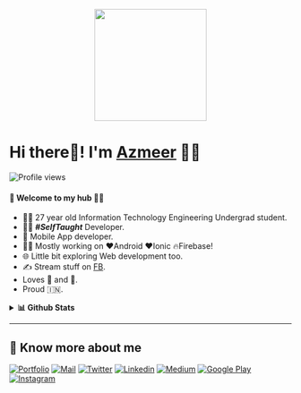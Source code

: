 <p align="center">
  <img src="https://github.com/PatilShreyas/PatilShreyas/blob/master/welcome.png?raw=true" height="200" />
</p>

# Hi there👋! I'm [Azmeer](https://shreyaspatil.dev) 🙋‍♂️

![Profile views](https://gpvc.arturio.dev/PatilShreyas)

#### 🎍 Welcome to my hub 👨‍💻

- 👨‍🎓 27 year old Information Technology Engineering Undergrad student.
- 👨‍💻 ***#SelfTaught*** Developer.
- 📱 Mobile App developer.
- 👨‍💻 Mostly working on ❤️Android ❤️Ionic 🔥Firebase!
- 🌐 Little bit exploring Web development too.
- ✍️ Stream stuff on [FB](https://medium.com/@patilshreyas).
- Loves 🎵 and 🎹.
- Proud 🇮🇳.

<details>
  <summary><b>📊 Github Stats</b></summary>
  <p align="center"> <img src="https://github-readme-stats.vercel.app/api?username=patilshreyas&count_private=true&show_icons=true&include_all_commits=true" alt="Shreyas Patil | Stats" />
</details>

---

## 🔗 Know more about me 

[![Portfolio](https://img.shields.io/badge/-Portfolio-black?style=for-the-badge&logo=google-chrome&logoColor=white)](https://shreyaspatil.dev/)
[![Mail](https://img.shields.io/badge/-Say%20Hi!-black?style=for-the-badge&logo=gmail)](mailto:hi@shreyaspatil.dev)
[![Twitter](https://img.shields.io/badge/-imShreyasPatil-black?style=for-the-badge&logo=twitter)](https://twitter.com/imShreyasPatil)
[![Linkedin](https://img.shields.io/badge/-patilshreyas-black?style=for-the-badge&logo=Linkedin)](https://www.linkedin.com/in/patil-shreyas/)
[![Medium](https://img.shields.io/badge/-@PatilShreyas-black?style=for-the-badge&logo=Medium)](https://medium.com/@PatilShreyas)
[![Google Play](https://img.shields.io/badge/-SPDroid-black?style=for-the-badge&logo=google-play)](https://play.google.com/store/apps/dev?id=7315706573700759915)
[![Instagram](https://img.shields.io/badge/-shreyaspatil.dev-black?style=for-the-badge&logo=instagram)](https://instagram.com/shreyaspatil.dev/)
